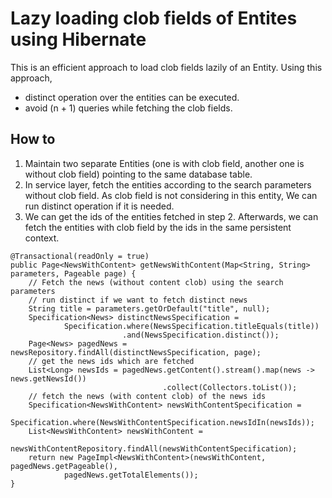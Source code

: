 # Lazy loading clob fields of Entites using Hibernate

This is an efficient approach to load clob fields lazily of an Entity. Using this approach, 

  
  - distinct operation over the entities can be executed.
  - avoid (n + 1) queries while fetching the clob fields. 
  
  
## How to

  1. Maintain two separate Entities (one is with clob field, another one is without clob field) pointing to the same database table. 
  2. In service layer, fetch the entities according to the search parameters without clob field. As clob field is not considering in this entity, We can run distinct operation if it is needed.
  3. We can get the ids of the entities fetched in step 2. Afterwards, we can fetch the entities with clob field by the ids in the same persistent context.


	@Transactional(readOnly = true)
    public Page<NewsWithContent> getNewsWithContent(Map<String, String> parameters, Pageable page) {
        // Fetch the news (without content clob) using the search parameters
        // run distinct if we want to fetch distinct news
        String title = parameters.getOrDefault("title", null);
        Specification<News> distinctNewsSpecification =
                Specification.where(NewsSpecification.titleEquals(title))
                             .and(NewsSpecification.distinct());
        Page<News> pagedNews = newsRepository.findAll(distinctNewsSpecification, page);
        // get the news ids which are fetched
        List<Long> newsIds = pagedNews.getContent().stream().map(news -> news.getNewsId())
                                      .collect(Collectors.toList());
        // fetch the news (with content clob) of the news ids
        Specification<NewsWithContent> newsWithContentSpecification =
                Specification.where(NewsWithContentSpecification.newsIdIn(newsIds));
        List<NewsWithContent> newsWithContent =
                newsWithContentRepository.findAll(newsWithContentSpecification);
        return new PageImpl<NewsWithContent>(newsWithContent, pagedNews.getPageable(),
                pagedNews.getTotalElements());
    }

